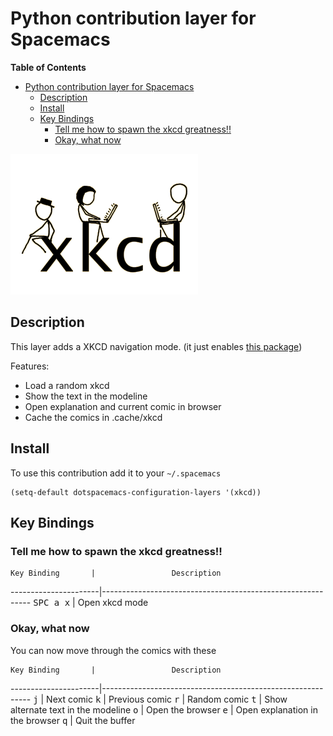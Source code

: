# Python contribution layer for Spacemacs
<!-- markdown-toc start - Don't edit this section. Run M-x markdown-toc/generate-toc again -->
**Table of Contents**

- [Python contribution layer for Spacemacs](#python-contribution-layer-for-spacemacs)
    - [Description](#description)
    - [Install](#install)
    - [Key Bindings](#key-bindings)
        - [Tell me how to spawn the xkcd greatness!!](#tell-me-how-to-spawn-the-xkcd-greatness)
        - [Okay, what now](#okay-what-now)

<!-- markdown-toc end -->

![logo_xkcd](img/xkcd.png)


## Description

This layer adds a XKCD navigation mode. (it just enables [this package](https://github.com/vibhavp/emacs-xkcd))

Features:
- Load a random xkcd
- Show the text in the modeline
- Open explanation and current comic in browser
- Cache the comics in .cache/xkcd

## Install

To use this contribution add it to your `~/.spacemacs`

```elisp
(setq-default dotspacemacs-configuration-layers '(xkcd))
```

## Key Bindings

### Tell me how to spawn the xkcd greatness!!

    Key Binding       |                 Description
----------------------|------------------------------------------------------------
<kbd>SPC a x</kbd>    | Open xkcd mode

### Okay, what now

You can now move through the comics with these

    Key Binding       |                 Description
----------------------|------------------------------------------------------------
<kbd>j</kbd>          | Next comic
<kbd>k</kbd>          | Previous comic
<kbd>r</kbd>          | Random comic
<kbd>t</kbd>          | Show alternate text in the modeline
<kbd>o</kbd>          | Open the browser
<kbd>e</kbd>          | Open explanation in the browser
<kbd>q</kbd>          | Quit the buffer
